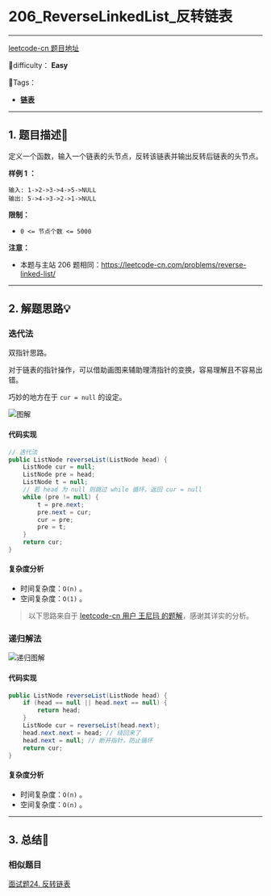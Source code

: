 # 206_ReverseLinkedList_反转链表

---

[leetcode-cn 题目地址](https://leetcode-cn.com/problems/fan-zhuan-lian-biao-lcof/)

📗difficulty： **Easy** 

🎯Tags：

+ **[链表](https://leetcode-cn.com/tag/linked-list/)**



---

## 1. 题目描述📃

定义一个函数，输入一个链表的头节点，反转该链表并输出反转后链表的头节点。



**样例 1 ：**

```
输入: 1->2->3->4->5->NULL
输出: 5->4->3->2->1->NULL
```



**限制：**

+ `0 <= 节点个数 <= 5000`



**注意：**

+ 本题与主站 206 题相同：https://leetcode-cn.com/problems/reverse-linked-list/



---

## 2. 解题思路💡

### 迭代法

双指针思路。

对于链表的指针操作，可以借助画图来辅助理清指针的变换，容易理解且不容易出错。

巧妙的地方在于 `cur = null` 的设定。

![图解](https://assets.ryantech.ltd/20200615164534.jpg)

#### 代码实现

```java
// 迭代法
public ListNode reverseList(ListNode head) {
    ListNode cur = null;
    ListNode pre = head;
    ListNode t = null;
    // 若 head 为 null 则跳过 while 循环，返回 cur = null
    while (pre != null) {
        t = pre.next;
        pre.next = cur;
        cur = pre;
        pre = t;
    }
    return cur;
}
```



#### 复杂度分析

+ 时间复杂度：`O(n)` 。
+ 空间复杂度：`O(1)` 。



> 以下思路来自于 [leetcode-cn 用户 王尼玛 的题解](https://leetcode-cn.com/problems/fan-zhuan-lian-biao-lcof/solution/dong-hua-yan-shi-duo-chong-jie-fa-206-fan-zhuan-li/)，感谢其详实的分析。

### 递归解法

![递归图解](https://assets.ryantech.ltd/20200615165814.gif)

#### 代码实现

```java
public ListNode reverseList(ListNode head) {
    if (head == null || head.next == null) {
        return head;
    }
    ListNode cur = reverseList(head.next);
    head.next.next = head; // 绕回来了
    head.next = null; // 断开指针，防止循环
    return cur;
}
```

#### 复杂度分析

+ 时间复杂度：`O(n)` 。
+ 空间复杂度：`O(n)` 。



---

## 3. 总结🎯

### 相似题目

[面试题24. 反转链表](https://leetcode-cn.com/problems/fan-zhuan-lian-biao-lcof/)

